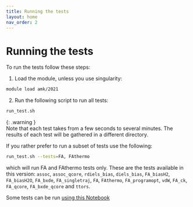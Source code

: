 ```yaml
---
title: Running the tests
layout: home
nav_order: 2
---
```



# Running the tests

To run the tests follow these steps:

1. Load the module, unless you use singularity:
```bash
module load amk/2021
```
2. Run the following script to run all tests:
```bash
run_test.sh
```

{: .warning }  
Note that each test takes from a few seconds to several minutes. The results of each test will be gathered in a different directory.  

If you rather prefer to run a subset of tests use the following:  
```bash
run_test.sh --tests=FA, FAthermo
```
which will run FA and FAthermo tests only. These are the tests available in this version: `assoc`, `assoc_qcore`, `rdiels_bias`, `diels_bias`, `FA_biasH2`, `FA_biasH2O`, `FA_bxde`, `FA_singletraj`, `FA`, `FAthermo`, `FA_programopt`, `vdW`, `FA_ck`, `FA_qcore`, `FA_bxde_qcore` and `ttors`.

Some tests can be run [using this Notebook](https://colab.research.google.com/github/emartineznunez/AutoMeKin/blob/main/AutoMeKin2.ipynb)
